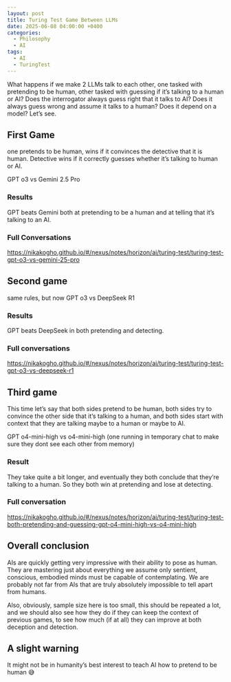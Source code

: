 ```yaml
---
layout: post
title: Turing Test Game Between LLMs
date: 2025-06-08 04:00:00 +0400
categories:
  - Philosophy
  - AI
tags:
  - AI
  - TuringTest
---
```

What happens if we make 2 LLMs talk to each other, one tasked with pretending to be human, other tasked with guessing if it’s talking to a human or AI? 
Does the interrogator always guess right that it talks to AI? Does it always guess wrong and assume it talks to a human? Does it depend on a model? Let’s see.

## First Game
one pretends to be human, wins if it convinces the detective that it is human.
Detective wins if it correctly guesses whether it’s talking to human or AI.

GPT o3 vs Gemini 2.5 Pro

### Results
GPT beats Gemini both at pretending to be a human and at telling that it’s talking to an AI.

### Full Conversations
https://nikakogho.github.io/#/nexus/notes/horizon/ai/turing-test/turing-test-gpt-o3-vs-gemini-25-pro

## Second game
same rules, but now
GPT o3 vs DeepSeek R1

### Results
GPT beats DeepSeek in both pretending and detecting.

### Full conversations
https://nikakogho.github.io/#/nexus/notes/horizon/ai/turing-test/turing-test-gpt-o3-vs-deepseek-r1

## Third game
This time let’s say that both sides pretend to be human, both sides try to convince the other side that it’s talking to a human, and both sides start with context that they are talking maybe to a human or maybe to AI.

GPT o4-mini-high vs o4-mini-high (one running in temporary chat to make sure they dont see each other from memory)

### Result
They take quite a bit longer, and eventually they both conclude that they’re talking to a human. So they both win at pretending and lose at detecting.

### Full conversation
https://nikakogho.github.io/#/nexus/notes/horizon/ai/turing-test/turing-test-both-pretending-and-guessing-gpt-o4-mini-high-vs-o4-mini-high

## Overall conclusion
AIs are quickly getting very impressive with their ability to pose as human. They are mastering just about everything we assume only sentient, conscious, embodied minds must be capable of contemplating.
We are probably not far from AIs that are truly absolutely impossible to tell apart from humans.

Also, obviously, sample size here is too small, this should be repeated a lot, and we should also see how they do if they can keep the context of previous games, to see how much (if at all) they can improve at both deception and detection.

## A slight warning
It might not be in humanity’s best interest to teach AI how to pretend to be human 😅
